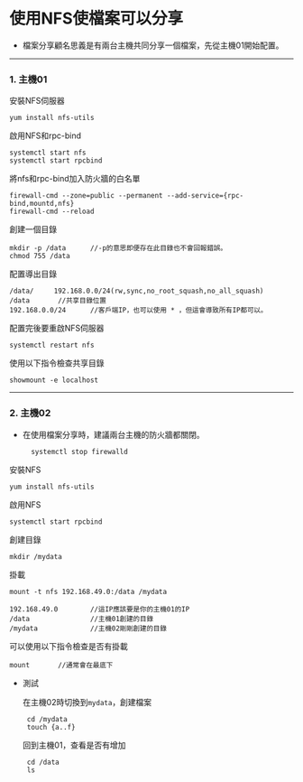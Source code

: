 # 使用NFS使檔案可以分享
*   檔案分享顧名思義是有兩台主機共同分享一個檔案，先從主機01開始配置。

---

### 1. 主機01 

安裝NFS伺服器

    yum install nfs-utils

啟用NFS和rpc-bind

    systemctl start nfs
    systemctl start rpcbind

將nfs和rpc-bind加入防火牆的白名單

    firewall-cmd --zone=public --permanent --add-service={rpc-bind,mountd,nfs}
    firewall-cmd --reload

創建一個目錄

    mkdir -p /data      //-p的意思即便存在此目錄也不會回報錯誤。
    chmod 755 /data

配置導出目錄

    /data/     192.168.0.0/24(rw,sync,no_root_squash,no_all_squash)
    /data       //共享目錄位置
    192.168.0.0/24      //客戶端IP，也可以使用 * ，但這會導致所有IP都可以。

配置完後要重啟NFS伺服器

    systemctl restart nfs

使用以下指令檢查共享目錄

    showmount -e localhost

---

### 2. 主機02

* 在使用檔案分享時，建議兩台主機的防火牆都關閉。
    
        systemctl stop firewalld

安裝NFS

    yum install nfs-utils

啟用NFS

    systemctl start rpcbind

創建目錄

    mkdir /mydata

掛載

    mount -t nfs 192.168.49.0:/data /mydata

    192.168.49.0        //這IP應該要是你的主機01的IP
    /data               //主機01創建的目錄
    /mydata             //主機02剛剛創建的目錄

可以使用以下指令檢查是否有掛載

    mount       //通常會在最底下

 * 測試

    在主機02時切換到`mydata`，創建檔案
    
        cd /mydata
        touch {a..f}
    
    回到主機01，查看是否有增加

        cd /data
        ls
